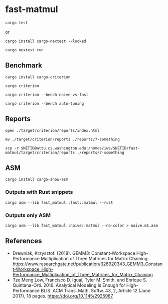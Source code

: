 # fast-matmul

```shell
cargo test
```

or

```shell
cargo install cargo-nextest --locked
```

```shell
cargo nextest run
```

## Benchmark

```shell
cargo install cargo-criterion
```

```shell
cargo criterion
```

```shell
cargo criterion --bench naive-vs-fast
```

```shell
cargo criterion --bench auto-tuning
```

## Reports

```shell
open ./target/criterion/reports/index.html
```

```shell
mv ./target/criterion/reports ./reports/7-something
```

```shell
scp -r $NETID@attu.cs.washington.edu:/homes/iws/$NETID/fast-matmul/target/criterion/reports ./reports/7-something
```

## ASM

```shell
cargo install cargo-show-asm
```

### Outputs with Rust snippets

```shell
cargo asm --lib fast_matmul::fast::matmul --rust
```

### Outputs only ASM

```shell
cargo asm --lib fast_matmul::naive::matmul --no-color > naive.m1.asm
```

## References

* Drewniak, Krzysztof. (2018). GEMM3: Constant-Workspace High-Performance Multiplication of Three Matrices for Matrix Chaining. https://www.researchgate.net/publication/326920343_GEMM3_Constant-Workspace_High-Performance_Multiplication_of_Three_Matrices_for_Matrix_Chaining
* Tze Meng Low, Francisco D. Igual, Tyler M. Smith, and Enrique S. Quintana-Orti. 2016. Analytical Modeling Is Enough for High-Performance BLIS. ACM Trans. Math. Softw. 43, 2, Article 12 (June 2017), 18 pages. https://doi.org/10.1145/2925987
